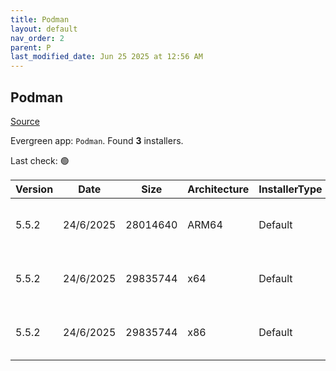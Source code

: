 ```yaml
---
title: Podman
layout: default
nav_order: 2
parent: P
last_modified_date: Jun 25 2025 at 12:56 AM
---
```


## Podman

[Source](https://github.com/containers/podman)

Evergreen app: `Podman`. Found **3** installers.

Last check: 🟢

| Version | Date      | Size     | Architecture | InstallerType | Type | URI                                                                                                                                                                                                  |
| ------- | --------- | -------- | ------------ | ------------- | ---- | ---------------------------------------------------------------------------------------------------------------------------------------------------------------------------------------------------- |
| 5.5.2   | 24/6/2025 | 28014640 | ARM64        | Default       | exe  | [https://github.com/containers/podman/releases/download/v5.5.2/podman-installer-windows-arm64.exe](https://github.com/containers/podman/releases/download/v5.5.2/podman-installer-windows-arm64.exe) |
| 5.5.2   | 24/6/2025 | 29835744 | x64          | Default       | exe  | [https://github.com/containers/podman/releases/download/v5.5.2/podman-installer-windows-amd64.exe](https://github.com/containers/podman/releases/download/v5.5.2/podman-installer-windows-amd64.exe) |
| 5.5.2   | 24/6/2025 | 29835744 | x86          | Default       | exe  | [https://github.com/containers/podman/releases/download/v5.5.2/podman-5.5.2-setup.exe](https://github.com/containers/podman/releases/download/v5.5.2/podman-5.5.2-setup.exe)                         |
